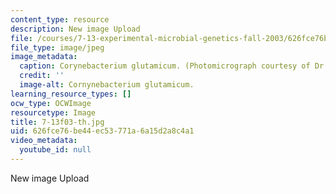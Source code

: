 ```yaml
---
content_type: resource
description: New image Upload
file: /courses/7-13-experimental-microbial-genetics-fall-2003/626fce76be44ec53771a6a15d2a8c4a1_7-13f03-th.jpg
file_type: image/jpeg
image_metadata:
  caption: Corynebacterium glutamicum. (Photomicrograph courtesy of Dr. Philip Lessard.)
  credit: ''
  image-alt: Cornynebacterium glutamicum.
learning_resource_types: []
ocw_type: OCWImage
resourcetype: Image
title: 7-13f03-th.jpg
uid: 626fce76-be44-ec53-771a-6a15d2a8c4a1
video_metadata:
  youtube_id: null
---
```

New image Upload

